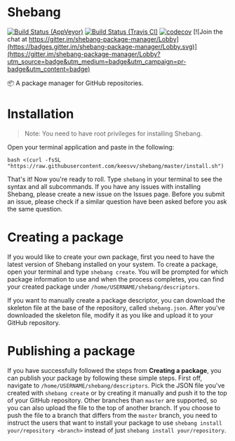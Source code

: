 # Shebang

[![Build Status (AppVeyor)](https://ci.appveyor.com/api/projects/status/1lherr1kvngqod7f?svg=true)](https://ci.appveyor.com/project/keesvv/shebang)
[![Build Status (Travis CI)](https://travis-ci.org/keesvv/shebang.svg?branch=master)](https://travis-ci.org/keesvv/shebang)
[![codecov](https://codecov.io/gh/keesvv/shebang/branch/master/graph/badge.svg)](https://codecov.io/gh/keesvv/shebang)
[![Join the chat at https://gitter.im/shebang-package-manager/Lobby](https://badges.gitter.im/shebang-package-manager/Lobby.svg)](https://gitter.im/shebang-package-manager/Lobby?utm_source=badge&utm_medium=badge&utm_campaign=pr-badge&utm_content=badge)

📦 A package manager for GitHub repositories.

# Installation
> Note: You need to have root privileges for installing Shebang.

Open your terminal application and paste in the following:

`bash <(curl -fsSL "https://raw.githubusercontent.com/keesvv/shebang/master/install.sh")`

That's it! Now you're ready to roll. Type `shebang` in your terminal to see the syntax and all subcommands.
If you have any issues with installing Shebang, please create a new issue on the Issues page. Before you submit an issue, please check if a similar question have been asked before you ask the same question.

# Creating a package

If you would like to create your own package, first you need to have the latest version of Shebang installed on your system. To create a package, open your terminal and type `shebang create`. You will be prompted for which package information to use and when the process completes, you can find your created package under `/home/USERNAME/shebang/descriptors`.

If you want to manually create a package descriptor, you can download the skeleton file at the base of the repository, called `shebang.json`. After you've downloaded the skeleton file, modify it as you like and upload it to your GitHub repository.

# Publishing a package
If you have successfully followed the steps from **Creating a package**, you can publish your package by following these simple steps. First off, navigate to `/home/USERNAME/shebang/descriptors`. Pick the JSON file you've created with `shebang create` or by creating it manually and push it to the top of your GitHub repository. Other branches than `master` are supported, so you can also upload the file to the top of another branch. If you choose to push the file to a branch that differs from the `master` branch, you need to instruct the users that want to install your package to use `shebang install your/repository <branch>` instead of just `shebang install your/repository`.
